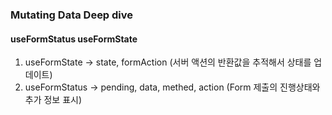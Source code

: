 ### Mutating Data Deep dive

#### useFormStatus useFormState
1. useFormState -> state, formAction (서버 액션의 반환값을 추적해서 상태를 업데이트)
2. useFormStatus -> pending, data, methed, action (Form 제출의 진행상태와 추가 정보 표시)